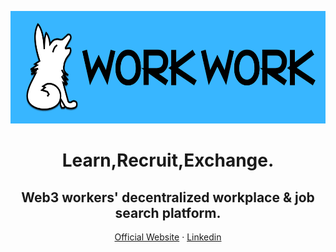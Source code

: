 <div align="center">
  <p><img src="/profile/Work-Work_font_logo.png" alt="Work-Work logo" width="576" height="180"></p>
  <p> <h1> Learn,Recruit,Exchange. </h1>  </p>

   <p> <h2> Web3 workers' decentralized workplace & job search platform.</h2> </p>
  <p>
    <a href="https://work-work.org">Official Website</a>
    ·
    <a href="https://www.linkedin.com/company/105298407/">Linkedin</a>
  </p>
</div>


